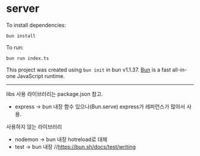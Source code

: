 # server

To install dependencies:

```bash
bun install
```

To run:

```bash
bun run index.ts
```

This project was created using `bun init` in bun v1.1.37. [Bun](https://bun.sh) is a fast all-in-one JavaScript runtime.


---

libs
사용 라이브러리는 package.json 참고.

- express -> bun 내장 함수 있으나(Bun.serve) express가 레퍼런스가 많아서 사용.

사용하지 않는 라이브러리

- nodemon -> bun 내장 hotreload로 대체
- test -> bun 내장 //https://bun.sh/docs/test/writing